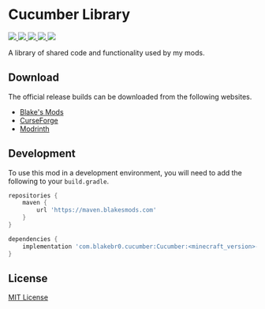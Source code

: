 # Cucumber Library

<p align="left">
    <a href="https://blakesmods.com/cucumber" alt="Downloads">
        <img src="https://img.shields.io/endpoint?url=https://api.blakesmods.com/v2/badges/cucumber/downloads&style=for-the-badge" />
    </a>
    <a href="https://blakesmods.com/cucumber" alt="Latest Version">
        <img src="https://img.shields.io/endpoint?url=https://api.blakesmods.com/v2/badges/cucumber/version&style=for-the-badge" />
    </a>
    <a href="https://blakesmods.com/cucumber" alt="Minecraft Version">
        <img src="https://img.shields.io/endpoint?url=https://api.blakesmods.com/v2/badges/cucumber/mc_version&style=for-the-badge" />
    </a>
    <a href="https://blakesmods.com/docs/cucumber" alt="Docs">
        <img src="https://img.shields.io/static/v1?label=docs&message=view&color=brightgreen&style=for-the-badge" />
    </a>
    <a href="https://blakesmods.com/wiki/cucumber" alt="Wiki">
        <img src="https://img.shields.io/static/v1?label=wiki&message=view&color=brightgreen&style=for-the-badge" />
    </a>
</p>

A library of shared code and functionality used by my mods.

## Download

The official release builds can be downloaded from the following websites.

- [Blake's Mods](https://blakesmods.com/cucumber/download)
- [CurseForge](https://www.curseforge.com/minecraft/mc-mods/cucumber)
- [Modrinth](https://modrinth.com/mod/cucumber)

## Development

To use this mod in a development environment, you will need to add the following to your `build.gradle`.

```groovy
repositories {
    maven {
        url 'https://maven.blakesmods.com'
    }
}

dependencies {
    implementation 'com.blakebr0.cucumber:Cucumber:<minecraft_version>-<mod_version>'
}
```

## License

[MIT License](./LICENSE)
